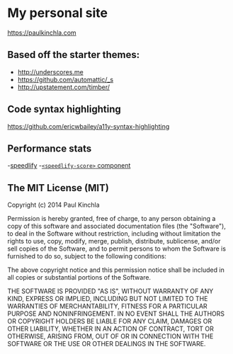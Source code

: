 # My personal site

https://paulkinchla.com

## Based off the starter themes:

- http://underscores.me
- https://github.com/automattic/_s
- http://upstatement.com/timber/

## Code syntax highlighting

https://github.com/ericwbailey/a11y-syntax-highlighting

## Performance stats 
-[speedlify](https://github.com/zachleat/speedlify/)
-[`<speedlify-score>` component](https://github.com/zachleat/speedlify-score)

## The MIT License (MIT)

Copyright (c) 2014 Paul Kinchla

Permission is hereby granted, free of charge, to any person obtaining a copy
of this software and associated documentation files (the "Software"), to deal
in the Software without restriction, including without limitation the rights
to use, copy, modify, merge, publish, distribute, sublicense, and/or sell
copies of the Software, and to permit persons to whom the Software is
furnished to do so, subject to the following conditions:

The above copyright notice and this permission notice shall be included in
all copies or substantial portions of the Software.

THE SOFTWARE IS PROVIDED "AS IS", WITHOUT WARRANTY OF ANY KIND, EXPRESS OR
IMPLIED, INCLUDING BUT NOT LIMITED TO THE WARRANTIES OF MERCHANTABILITY,
FITNESS FOR A PARTICULAR PURPOSE AND NONINFRINGEMENT. IN NO EVENT SHALL THE
AUTHORS OR COPYRIGHT HOLDERS BE LIABLE FOR ANY CLAIM, DAMAGES OR OTHER
LIABILITY, WHETHER IN AN ACTION OF CONTRACT, TORT OR OTHERWISE, ARISING FROM,
OUT OF OR IN CONNECTION WITH THE SOFTWARE OR THE USE OR OTHER DEALINGS IN
THE SOFTWARE.

